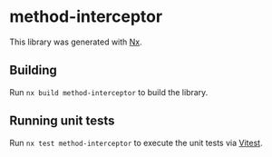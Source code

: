 # method-interceptor

This library was generated with [Nx](https://nx.dev).

## Building

Run `nx build method-interceptor` to build the library.

## Running unit tests

Run `nx test method-interceptor` to execute the unit tests via [Vitest](https://vitest.dev/).

